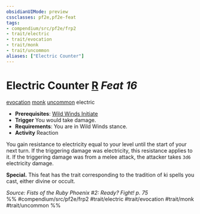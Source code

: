```yaml
---
obsidianUIMode: preview
cssclasses: pf2e,pf2e-feat
tags:
- compendium/src/pf2e/frp2
- trait/electric
- trait/evocation
- trait/monk
- trait/uncommon
aliases: ["Electric Counter"]
---
```

# Electric Counter  [R](rules/core-rulebook/chapter-9-playing-the-game.md#Actions "Reaction") *Feat 16*  
[evocation](rules/traits/evocation.md "Evocation School Trait")  [monk](rules/traits/monk.md "Monk Class Trait")  [uncommon](rules/traits/uncommon.md "Uncommon Rarity Trait")  electric  

- **Prerequisites**: [Wild Winds Initiate](compendium/feats/wild-winds-initiate.md)
- **Trigger** You would take damage.
- **Requirements**: You are in Wild Winds stance.
- **Activity** Reaction

You gain resistance to electricity equal to your level until the start of your next turn. If the triggering damage was electricity, this resistance applies to it. If the triggering damage was from a melee attack, the attacker takes `3d6` electricity damage.

**Special.** This feat has the trait corresponding to the tradition of ki spells you cast, either divine or occult.

*Source: Fists of the Ruby Phoenix #2: Ready? Fight! p. 75*  
%% #compendium/src/pf2e/frp2 #trait/electric #trait/evocation #trait/monk #trait/uncommon %%
